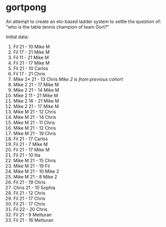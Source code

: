 # gortpong
An attempt to create an elo-based ladder system to settle the question of: "who is the table tennis champion of team Gort?"

Initial data:

1. Fil 21 - 10 Mike M
2. Fil 17 - 21 Mike M
3. Fil 11 - 21 Mike M
4. Fil 21 - 17 Mike M
5. Fil 21 - 10 Carlos
6. Fil 17 - 21 Chris
7. Mike 2* 21 - 13 Chris *Mike 2 is from previous cohort*
8. Mike 2 21 - 17 Mike M
9. Mike 2 21 - 14 Mike M
10. Mike 2 11 - 21 Mike M
11. Mike 2 16 - 21 Mike M
12. Mike 2 21 - 17 Mike M
13. Mike M 21 - 12 Chris
14. Mike M 21 - 14 Chris
15. Mike M 21 - 11 Chris
16. Mike M 21 - 12 Chris
17. Mike M 21 - 19 Chris
18. Fil 21 - 17 Carlos
19. Fil 21 - 7 Mike M
20. Fil 21 - 17 Mike M
21. Fil 21 - 10 Ilia
22. Mike M 21 - 15 Chris
23. Mike M 21 - 19 Fil
24. Mike M 21 - 10 Mike 2
25. Mike M 21 - 8 Mike 2
26. Fil 21 - 19 Chris
27. Chris 21 - 10 Sophia
28. Fil 21 - 12 Chris
29. Fil 21 - 17 Chris
30. Fil 21 - 17 Chris
31. Fil 22 - 20 Chris
32. Fil 21 - 9 Metturan
33. Fil 21 - 16 Metturan

